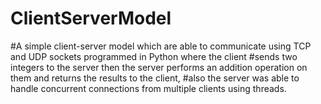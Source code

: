 # ClientServerModel
#A simple client-server model  which are able to communicate using TCP and UDP sockets programmed in Python where the client #sends two integers to the server then the server performs an addition operation on them and returns the results to the client, #also  the server was  able to handle concurrent connections from multiple clients using threads.
